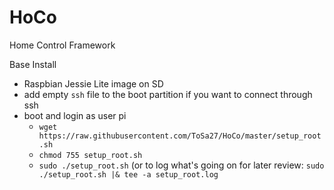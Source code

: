 # HoCo
Home Control Framework

Base Install
- Raspbian Jessie Lite image on SD
- add empty `ssh` file to the boot partition if you want to connect through ssh
- boot and login as user pi
  - `wget https://raw.githubusercontent.com/ToSa27/HoCo/master/setup_root.sh`
  - `chmod 755 setup_root.sh`
  - `sudo ./setup_root.sh` (or to log what's going on for later review: `sudo ./setup_root.sh |& tee -a setup_root.log`
